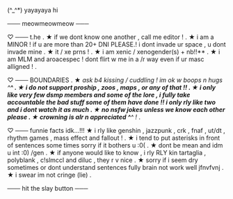  (^_^*) yayayaya hi

─── meowmeowmeow ───

♡ ─── t.he .
 ★ if we dont know one another , call me editor ! . 
 ★ i am a MINOR ! if u are more than 20+ DNI PLEASE.! i dont invade ur space , u dont invade mine . 
 ★ it / xe prns ! . 
 ★ i am xenic / xenogender(s) + nb!!** . 
 ★ i am MLM and aroacespec ! dont flirt w me in a /r way even if ur masc alligned ! . 

♡ ─── BOUNDARIES .
 ★ *ask b4 kissing / cuddling ! im ok w boops n hugs ^__^ . 
 ★ i do not support proship , zoos , maps , or any of that !! . 
 ★ i only like very few dsmp members and some of the lore , i fully take accountable the bad stuff some of them have done !! i only rly like two and i dont watch it as much . 
 ★ no nsfw jokes unless we know each other please . 
 ★ crowning is alr n appreciated ^__^ !* . 

♡ ─── funnie facts idk...!!! 
 ★ i rly like genshin , jazzpunk , crk , fnaf , ut/dt , rhythm games , mass effect and fallout ! . 
 ★ i tend to put asterisks in front of sentences some times sorry if it bothers u :0( . 
 ★ dont be mean and idm u int :0) /gen . 
 ★ if anyone would like to know , i rly RLY kin tartaglia , polyblank , c!slmccl and diluc , they r v nice . 
 ★ sorry if i seem dry sometimes or dont understand sentences fully brain not work well jfnvfvnj . 
 ★ i swear im not cringe (lie) . 

─── hit the slay button ───
